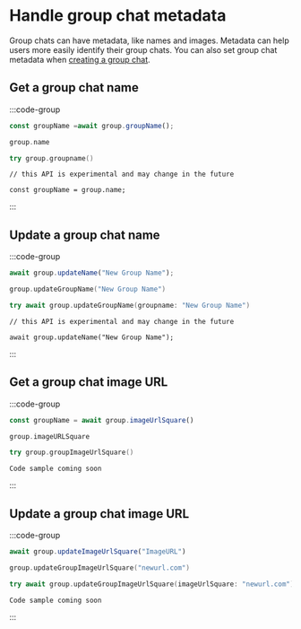 # Handle group chat metadata

Group chats can have metadata, like names and images. Metadata can help users more easily identify their group chats. You can also set group chat metadata when [creating a group chat](#create-a-group-chat).

## Get a group chat name

:::code-group

```jsx [JavaScript]
const groupName =await group.groupName();
```

```kotlin [Kotlin]
group.name
```

```swift [Swift]
try group.groupname()
```

```tsx [Node]
// this API is experimental and may change in the future

const groupName = group.name;
```

:::

## Update a group chat name

:::code-group

```jsx [JavaScript]
await group.updateName("New Group Name");
```

```kotlin [Kotlin]
group.updateGroupName("New Group Name")
```

```swift [Swift]
try await group.updateGroupName(groupname: "New Group Name")
```

```tsx [Node]
// this API is experimental and may change in the future

await group.updateName("New Group Name");
```

:::

## Get a group chat image URL

:::code-group

```jsx [JavaScript]
const groupName = await group.imageUrlSquare()
```

```kotlin [Kotlin]
group.imageURLSquare
```

```swift [Swift]
try group.groupImageUrlSquare()
```

```tsx [Node]
Code sample coming soon
```

:::

## Update a group chat image URL

:::code-group

```jsx [JavaScript]
await group.updateImageUrlSquare("ImageURL")
```

```kotlin [Kotlin]
group.updateGroupImageUrlSquare("newurl.com")
```

```swift [Swift]
try await group.updateGroupImageUrlSquare(imageUrlSquare: "newurl.com")
```

```tsx [Node]
Code sample coming soon
```

:::
